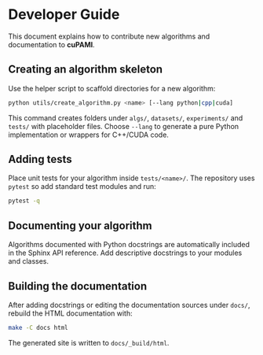 # Developer Guide

This document explains how to contribute new algorithms and documentation to **cuPAMI**.

## Creating an algorithm skeleton

Use the helper script to scaffold directories for a new algorithm:

```bash
python utils/create_algorithm.py <name> [--lang python|cpp|cuda]
```

This command creates folders under `algs/`, `datasets/`, `experiments/` and `tests/`
with placeholder files. Choose `--lang` to generate a pure Python implementation
or wrappers for C++/CUDA code.

## Adding tests

Place unit tests for your algorithm inside `tests/<name>/`.  The repository uses
`pytest` so add standard test modules and run:

```bash
pytest -q
```

## Documenting your algorithm

Algorithms documented with Python docstrings are automatically included in the
Sphinx API reference.  Add descriptive docstrings to your modules and classes.

## Building the documentation

After adding docstrings or editing the documentation sources under `docs/`,
rebuild the HTML documentation with:

```bash
make -C docs html
```

The generated site is written to `docs/_build/html`.
